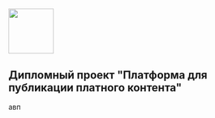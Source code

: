 # <img src="https://notion-emojis.s3-us-west-2.amazonaws.com/prod/svg-twitter/1f4bb.svg" width="89"/>

## Дипломный проект "Платформа для публикации платного контента"


авп

